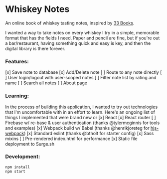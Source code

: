 # Whiskey Notes
An online book of whiskey tasting notes, inspired by [33 Books](http://www.33books.com/products/33-whiskeys).

I wanted a way to take notes on every whiskey I try in a simple, memorable format that has the fields I need.
Paper and pencil are fine, but if you're out a bar/restaurant, having something quick and easy is key, and then the digital library is there forever.

### Features:
[x] Save note to database
[x] Add/Delete note
[ ] Route to any note directly
[ ] User login/logout with user-scoped notes
[ ] Filter note list by rating and name
[ ] Search all notes
[ ] About page

### Learning:
In the process of building this application, I wanted to try out technologies that I'm uncomfortable with in an effort to learn.
Here's an ongoing list of things I implemented that were brand new or
[x] React
[x] React router
[ ] Firebase w/ re-base & user authentication (thanks @tylermcginnis for tools and examples)
[x] Webpack build w/ Babel (thanks @henrikjoreteg for [hjs-webpack](https://github.com/HenrikJoreteg/hjs-webpack))
[x] Standard eslint (thanks @btholt for starter config)
[x] Sass mixins
[ ] Pre-rendered index.html for performance
[x] Static file deployment to Surge.sh

### Development:
```
npm install
npm start
```
